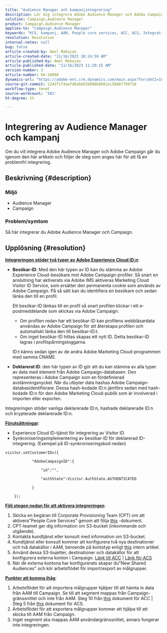 ```yaml
---
title: "Audience Manager och kampanjintegrering"
description: Lär dig integrera Adobe Audience Manager och Adobe Campaign.
solution: Campaign,Audience Manager
product: Campaign,Audience Manager
applies-to: "Campaign,Audience Manager"
keywords: "KCS, kampanj, AAM, People core services, ACC, ACS, Integration"
resolution: Resolution
internal-notes: null
bug: false
article-created-by: Amol Mahajan
article-created-date: "11/16/2023 10:24:59 AM"
article-published-by: Amol Mahajan
article-published-date: "11/16/2023 11:20:15 AM"
version-number: 3
article-number: KA-18968
dynamics-url: "https://adobe-ent.crm.dynamics.com/main.aspx?forceUCI=1&pagetype=entityrecord&etn=knowledgearticle&id=8e69bb5f-6a84-ee11-8179-6045bd006b4b"
source-git-commit: 224df1f4aefd6abb03b600b8681ec58687799716
workflow-type: tm+mt
source-wordcount: '583'
ht-degree: 1%

---
```


# Integrering av Audience Manager och kampanj


Om du vill integrera Adobe Audience Manager och Adobe Campaign går du igenom den här artikeln och följer de steg som anges här för att få en problemfri integrering.

## Beskrivning {#description}


### <b>Miljö</b>

- Audience Manager
- Campaign




### <b>Problem/symtom</b>

Så här integrerar du Adobe Audience Manager och Campaign.


## Upplösning {#resolution}




<u><b>Integreringen stöder två typer av Adobe Experience Cloud ID:n</b></u>:

- <b>Besökar-ID</b>: Med den här typen av ID kan du stämma av Adobe Experience Cloud-besökare mot Adobe Campaign-profiler. Så snart en anslutning har aktiverats via Adobe IMS aktiveras Marketing Cloud Visitor ID Service, som ersätter den permanenta cookie som används av Adobe Campaign. På så sätt kan du identifiera en besökare och sedan länka den till en profil.



  Ett besökar-ID länkas till en profil så snart profilen klickar i ett e-postmeddelande som skickas via Adobe Campaign:

   - Om profilen redan har ett besökar-ID kan profilens webbläsardata användas av Adobe Campaign för att återskapa profilen och automatiskt länka den till besökar-ID:t.
   - Om inget besökar-ID hittas skapas ett nytt ID. Detta besökar-ID lagras i profilspårningsloggarna.

  ID:t känns sedan igen av de andra Adobe Marketing Cloud-programmen med samma CNAME.
- <b>Deklarerat ID</b>: den här typen av ID gör att du kan stämma av alla typer av data med element från Adobe Campaign-databasen. Den representeras i Adobe Campaign som en fördefinierad avstämningsnyckel. När du utbyter data hashas Adobe Campaign-databasidentifierare. Dessa hash-kodade ID:n jämförs sedan med hash-kodade ID:n för den Adobe Marketing Cloud-publik som är involverad i importen eller exporten.


Integreringen stöder vanliga deklarerade ID:n, hashade deklarerade ID:n och krypterade deklarerade ID:n.

<u><b>Förutsättningar</b></u>:

- Experience Cloud ID-tjänst för integrering av Visitor ID.
- Synkroniseringsimplementering av besökar-ID för deklarerad ID-integrering. (Exempel på ID-synkroniseringskod nedan) &#x200B;



```
visitor.setCustomerIDs({

            "AdobeCampaignID":{

                "id":"",

                "authState":Visitor.AuthState.AUTHENTICATED

            }

    });
```




<u><b>Följ stegen nedan för att aktivera integreringen</b></u>:

1. Skicka en begäran till Corporate Provisioning Team (CPT) om att aktivera&quot;People Core Services&quot; genom att följa [this](https://adobe-ent.crm.dynamics.com/main.aspx?appid=c8f3a4cd-a068-e911-a957-000d3a34e00b&amp;amp;pagetype=entityrecord&amp;amp;etn=knowledgearticle&amp;amp;id=d2a266a4-b3a9-ec11-983f-000d3a349e63) -dokument.
2. CPT-teamet ger dig information om S3-bucket (inkommande och utgående).
3. Kontakta kundtjänst eller konsult med information om S3-bucket.
4. Kundtjänst eller konsult kommer att konfigurera två nya destinationer och två datakällor i AAM, beroende på kontotyp enligt [this](https://wiki.corp.adobe.com/pages/viewpage.action?pageId=1061261145) intern artikel.
5. Använd dessa S3-bujetter, destinationer och datakällor för att konfigurera externa konton i Campaign. [Länk till ACC](https://experienceleague.adobe.com/docs/experience-cloud-kcs/kbarticles/KA-16470.html?lang=es-ES) | [Länk för ACS](https://experienceleague.adobe.com/docs/campaign-standard/using/integrating-with-adobe-cloud/working-with-campaign-and-audience-manager-or-people-core-service/sharing-audiences-with-audience-manager-or-people-core-service.html?lang=en)
6. När de externa kontona har konfigurerats skapar du&quot;New Shared Audiences&quot; och kör arbetsflödet för import/export av målgrupper.


<u><b>Punkter att komma ihåg</b></u>:

1. Arbetsflödet för att importera målgrupper hjälper till att hämta in data från AAM till Campaign. Se till att segment mappas från Campaign-gränssnittet och inte från AAM. Steg 10 från [this](https://experienceleague.adobe.com/docs/experience-cloud-kcs/kbarticles/KA-16470.html?lang=es-ES) dokument för ACC | Steg 5 från [this](https://experienceleague.adobe.com/docs/campaign-standard/using/integrating-with-adobe-cloud/working-with-campaign-and-audience-manager-or-people-core-service/sharing-audiences-with-audience-manager-or-people-core-service.html?lang=en) dokument för ACS.
2. Arbetsflödet för att exportera målgrupper kommer att hjälpa till att skicka till AAM från Campaign.
3. Inget segment ska mappas AAM användargränssnittet, annars fungerar inte integreringen.



